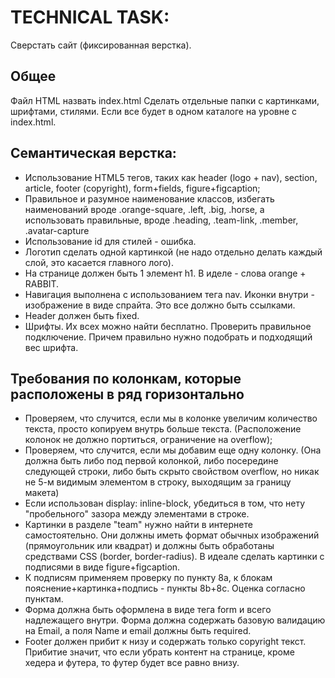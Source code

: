 # TECHNICAL TASK:
Сверстать сайт (фиксированная верстка).

## Общее
Файл HTML назвать index.html
Сделать отдельные папки с картинками, шрифтами, стилями. Если все будет в одном каталоге на уровне с index.html.

## Семантическая верстка:
- Использование HTML5 тегов, таких как header (logo + nav), section, article, footer (copyright), form+fields, figure+figcaption;
- Правильное и разумное наименование классов, избегать наименований вроде .orange-square, .left, .big, .horse, а использовать правильные, вроде .heading, .team-link, .member, .avatar-capture
- Использование id для стилей - ошибка.
- Логотип сделать одной картинкой (не надо отдельно делать каждый слой, это касается главного лого).
- На странице должен быть 1 элемент h1. В иделе - слова orange + RABBIT.
- Навигация выполнена с использованием тега nav. Иконки внутри - изображение в виде спрайта. Это все должно быть ссылками.
- Header должен быть fixed.
- Шрифты. Их всех можно найти бесплатно. Проверить правильное подключение. Причем правильно нужно подобрать и подходящий вес шрифта.


## Требования по колонкам, которые расположены в ряд горизонтально
- Проверяем, что случится, если мы в колонке увеличим количество текста, просто копируем внутрь больше текста. (Расположение колонок не должно портиться, ограничение на overflow);
- Проверяем, что случится, если мы добавим еще одну колонку. (Она должна быть либо под первой колонкой, либо посередине следующей строки, либо быть скрыто свойством overflow, но никак не 5-м видимым элементом в строку, выходящим за границу макета)
- Если использован display: inline-block, убедиться в том, что нету "пробельного" зазора между элементами в строке.
- Картинки в разделе "team" нужно найти в интернете самостоятельно. Они должны иметь формат обычных изображений (прямоугольник или квадрат) и должны быть обработаны средствами CSS (border, border-radius). В идеале сделать картинки с подписями в виде figure+figcaption.
- К подписям применяем проверку по пункту 8a, к блокам пояснение+картинка+подпись - пункты 8b+8c. Оценка согласно пунктам.
- Форма должна быть оформлена в виде тега form и всего надлежащего внутри. Форма должна содержать базовую валидацию на Email, а поля Name и email должны быть required.
- Footer должен прибит к низу и содержать только copyright текст. Прибитие значит, что если убрать контент на странице, кроме хедера и футера, то футер будет все равно внизу.
